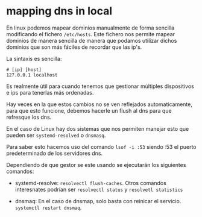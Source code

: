 # mapping dns in local

En linux podemos mapear dominios manualmente de forma sencilla modificando el fichero `/etc/hosts`. Este fichero nos permite mapear dominios de manera sencilla de manera que podamos utilizar dichos dominios que son más fáciles de recordar que las ip's.

La sintaxis es sencilla:

``` Ejemplo de entrada en /etc/hosts
# [ip] [host]
127.0.0.1 localhost
```

Es realmente útil para cuando tenemos que gestionar múltiples dispositivos e ips para tenerlas más ordenadas.

Hay veces en la que estos cambios no se ven reflejados automaticamente, para que esto funcione, debemos hacerle un flush al dns para que refresque los dns.

En el caso de Linux hay dos sistemas que nos permiten manejar esto que pueden ser `systemd-resolved` o `dnsmasq`.

Para saber esto hacemos uso del comando `lsof -i :53` siendo :53 el puerto predeterminado de los servidores dns.

Dependiendo de que gestor se este usando se ejecutarán los siguientes comandos:

- systemd-resolve: `resolvectl flush-caches`.
Otros comandos interesnates podrían ser `resolvectl status` y `resolvetl statistics`

- dnsmaq: En el caso de dnsmap, solo basta con reinicar el servicio. `systemctl restart dnsmaq`.
